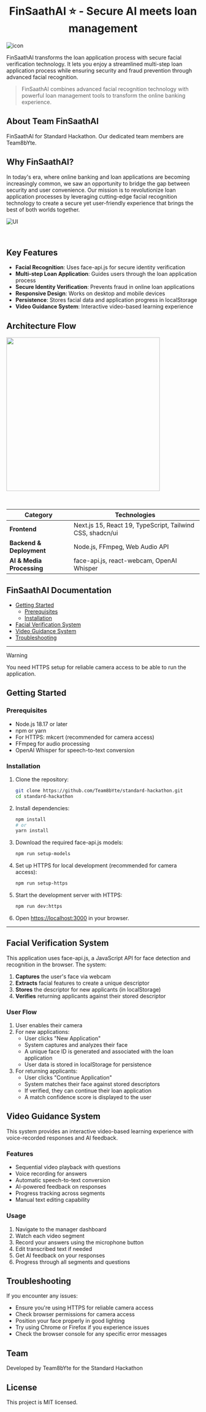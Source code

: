 <div align="center">

# FinSaathAI ⭐ - Secure AI meets loan management

</div>

![icon](https://github.com/user-attachments/assets/9c2b9e8e-0a47-4ca8-9a13-e46fe4936101)

FinSaathAI transforms the loan application process with secure facial verification technology. It lets you enjoy a streamlined multi-step loan application process while ensuring security and fraud prevention through advanced facial recognition.

> FinSaathAI combines advanced facial recognition technology with powerful loan management tools to transform the online banking experience.

## About Team FinSaathAI

FinSaathAI for Standard Hackathon. Our dedicated team members are Team8bYte.

## Why FinSaathAI? 
In today's era, where online banking and loan applications are becoming increasingly common, we saw an opportunity to bridge the gap between security and user convenience. Our mission is to revolutionize loan application processes by leveraging cutting-edge facial recognition technology to create a secure yet user-friendly experience that brings the best of both worlds together.

![UI](https://github.com/user-attachments/assets/69c34230-64f0-412d-aec5-7058df562b6e)

<br> 

## Key Features

- **Facial Recognition**: Uses face-api.js for secure identity verification
- **Multi-step Loan Application**: Guides users through the loan application process
- **Secure Identity Verification**: Prevents fraud in online loan applications
- **Responsive Design**: Works on desktop and mobile devices
- **Persistence**: Stores facial data and application progress in localStorage
- **Video Guidance System**: Interactive video-based learning experience

## Architecture Flow 

<img src="https://github.com/user-attachments/assets/5f2b0fba-f674-4572-bafc-ce20dd7e4f77" width="400">

&nbsp;  

| **Category**           | **Technologies**                                      |
|------------------------|------------------------------------------------------|
| **Frontend**          | Next.js 15, React 19, TypeScript, Tailwind CSS, shadcn/ui         |
| **Backend & Deployment** | Node.js, FFmpeg, Web Audio API     |
| **AI & Media Processing** | face-api.js, react-webcam, OpenAI Whisper |  


## FinSaathAI Documentation

- [Getting Started](#getting-started)
  - [Prerequisites](#prerequisites)
  - [Installation](#installation)
- [Facial Verification System](#facial-verification-system)
- [Video Guidance System](#video-guidance-system)
- [Troubleshooting](#troubleshooting)

---

> [!WARNING]  
> You need HTTPS setup for reliable camera access to be able to run the application. 

## Getting Started

### Prerequisites

- Node.js 18.17 or later
- npm or yarn
- For HTTPS: mkcert (recommended for camera access)
- FFmpeg for audio processing
- OpenAI Whisper for speech-to-text conversion

### Installation

1. Clone the repository:
   ```bash
   git clone https://github.com/Team8bYte/standard-hackathon.git
   cd standard-hackathon
   ```

2. Install dependencies:
   ```bash
   npm install
   # or
   yarn install
   ```

3. Download the required face-api.js models:
   ```bash
   npm run setup-models
   ```

4. Set up HTTPS for local development (recommended for camera access):
   ```bash
   npm run setup-https
   ```

5. Start the development server with HTTPS:
   ```bash
   npm run dev:https
   ```

6. Open [https://localhost:3000](https://localhost:3000) in your browser.

---

## Facial Verification System

This application uses face-api.js, a JavaScript API for face detection and recognition in the browser. The system:

1. **Captures** the user's face via webcam
2. **Extracts** facial features to create a unique descriptor
3. **Stores** the descriptor for new applicants (in localStorage)
4. **Verifies** returning applicants against their stored descriptor

### User Flow

1. User enables their camera
2. For new applications:
   - User clicks "New Application"
   - System captures and analyzes their face
   - A unique face ID is generated and associated with the loan application
   - User data is stored in localStorage for persistence
3. For returning applicants:
   - User clicks "Continue Application"
   - System matches their face against stored descriptors
   - If verified, they can continue their loan application
   - A match confidence score is displayed to the user

## Video Guidance System

This system provides an interactive video-based learning experience with voice-recorded responses and AI feedback.

### Features

- Sequential video playback with questions
- Voice recording for answers
- Automatic speech-to-text conversion
- AI-powered feedback on responses
- Progress tracking across segments
- Manual text editing capability

### Usage

1. Navigate to the manager dashboard
2. Watch each video segment
3. Record your answers using the microphone button
4. Edit transcribed text if needed
5. Get AI feedback on your responses
6. Progress through all segments and questions

## Troubleshooting

If you encounter any issues:

- Ensure you're using HTTPS for reliable camera access
- Check browser permissions for camera access
- Position your face properly in good lighting
- Try using Chrome or Firefox if you experience issues
- Check the browser console for any specific error messages

## Team

Developed by Team8bYte for the Standard Hackathon

## License

This project is MIT licensed.
